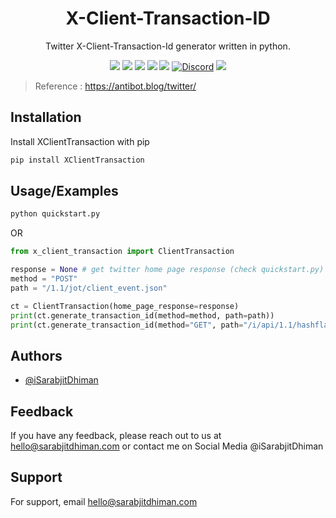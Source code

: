 <h1 align="center">X-Client-Transaction-ID</h1>

<p align="center">
Twitter X-Client-Transaction-Id generator written in python.

<p align="center">
<a href="https://choosealicense.com/licenses/mit/"> <img src="https://img.shields.io/badge/License-MIT-green.svg"></a>
<a href="https://www.python.org/"><img src="https://img.shields.io/pypi/pyversions/XClientTransaction"></a>
<a href="https://img.shields.io/pypi/dd/XClientTransaction"> <img src="https://img.shields.io/pypi/v/XClientTransaction"></a>
<a href="https://github.com/iSarabjitDhiman/XClientTransaction/commits"> <img src="https://img.shields.io/github/last-commit/iSarabjitDhiman/XClientTransaction"></a>
<a href="https://img.shields.io/pypi/dd/XClientTransaction"> <img src="https://img.shields.io/pypi/dd/XClientTransaction"></a>
<a href="https://discord.gg/pHY6CU5Ke4"> <img alt="Discord" src="https://img.shields.io/discord/1149281691479851018?style=flat&logo=discord&logoColor=white"></a>
<a href="https://twitter.com/isarabjitdhiman"> <img src="https://img.shields.io/twitter/follow/iSarabjitDhiman?style=social"></a>

> Reference : https://antibot.blog/twitter/

## Installation

Install XClientTransaction with pip

```python
pip install XClientTransaction
```

## Usage/Examples

```python
python quickstart.py
```

OR

```python
from x_client_transaction import ClientTransaction

response = None # get twitter home page response (check quickstart.py)
method = "POST"
path = "/1.1/jot/client_event.json"

ct = ClientTransaction(home_page_response=response)
print(ct.generate_transaction_id(method=method, path=path))
print(ct.generate_transaction_id(method="GET", path="/i/api/1.1/hashflags.json"))

```

## Authors

- [@iSarabjitDhiman](https://www.github.com/iSarabjitDhiman)

## Feedback

If you have any feedback, please reach out to us at hello@sarabjitdhiman.com or contact me on Social Media @iSarabjitDhiman

## Support

For support, email hello@sarabjitdhiman.com
